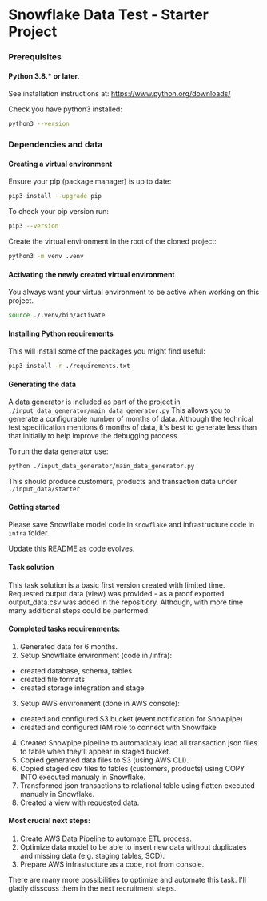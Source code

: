 # Snowflake Data Test - Starter Project

### Prerequisites

#### Python 3.8.* or later.

See installation instructions at: https://www.python.org/downloads/

Check you have python3 installed:

```bash
python3 --version
```

### Dependencies and data

#### Creating a virtual environment

Ensure your pip (package manager) is up to date:

```bash
pip3 install --upgrade pip
```

To check your pip version run:

```bash
pip3 --version
```

Create the virtual environment in the root of the cloned project:

```bash
python3 -m venv .venv
```

#### Activating the newly created virtual environment

You always want your virtual environment to be active when working on this project.

```bash
source ./.venv/bin/activate
```

#### Installing Python requirements

This will install some of the packages you might find useful:

```bash
pip3 install -r ./requirements.txt
```


#### Generating the data

A data generator is included as part of the project in `./input_data_generator/main_data_generator.py`
This allows you to generate a configurable number of months of data.
Although the technical test specification mentions 6 months of data, it's best to generate
less than that initially to help improve the debugging process.

To run the data generator use:

```bash
python ./input_data_generator/main_data_generator.py
```

This should produce customers, products and transaction data under `./input_data/starter`



#### Getting started

Please save Snowflake model code in `snowflake` and infrastructure code in `infra` folder.

Update this README as code evolves.


#### Task solution
This task solution is a basic first version created with limited time.
Requested output data (view) was provided - as a proof exported output_data.csv was added in the repositiory.
Although, with more time many additional steps could be performed.

#### Completed tasks requirenments:
1. Generated data for 6 months.
2. Setup Snowflake environment (code in /infra):
 - created database, schema, tables
 - created file formats
 - created storage integration and stage
3. Setup AWS environment (done in AWS console):
 - created and configured S3 bucket (event notification for Snowpipe)
 - created and configured IAM role to connect with Snowlfake
4. Created Snowpipe pipeline to automaticaly load all transaction json files to table when they'll appear in staged bucket.
5. Copied generated data files to S3 (using AWS CLI).
6. Copied staged csv files to tables (customers, products) using COPY INTO executed manualy in Snowflake.
7. Transformed json transactions to relational table using flatten executed manualy in Snowflake.
8. Created a view with requested data.

#### Most crucial next steps:
1. Create AWS Data Pipeline to automate ETL process.
2. Optimize data model to be able to insert new data without duplicates and missing data (e.g. staging tables, SCD).
3. Prepare AWS infrastucture as a code, not from console.

There are many more possibilities to optimize and automate this task.
I'll gladly disscuss them in the next recruitment steps.